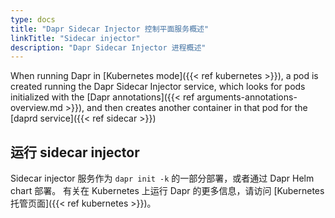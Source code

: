 ```yaml
---
type: docs
title: "Dapr Sidecar Injector 控制平面服务概述"
linkTitle: "Sidecar injector"
description: "Dapr Sidecar Injector 进程概述"
---
```


When running Dapr in [Kubernetes mode]({{< ref kubernetes >}}), a pod is created running the Dapr Sidecar Injector service, which looks for pods initialized with the [Dapr annotations]({{< ref arguments-annotations-overview.md >}}), and then creates another container in that pod for the [daprd service]({{< ref sidecar >}})

## 运行 sidecar injector

Sidecar injector 服务作为 `dapr init -k` 的一部分部署，或者通过 Dapr Helm chart 部署。 有关在 Kubernetes 上运行 Dapr 的更多信息，请访问 [Kubernetes 托管页面]({{< ref kubernetes >}})。

